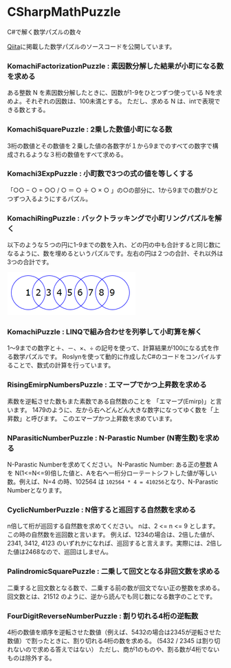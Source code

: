 # CSharpMathPuzzle
C#で解く数学パズルの数々

[Qiita](https://qiita.com/gushwell)に掲載した数学パズルのソースコードを公開しています。


### KomachiFactorizationPuzzle : 素因数分解した結果が小町になる数を求める

ある整数 N を素因数分解したときに、因数が1-9をひとつずつ使っている Nを求めよ。それぞれの因数は、100未満とする。
ただし、求める N は、intで表現できる数とする。


### KomachiSquarePuzzle : 2乗した数値小町になる数

3桁の数値とその数値を２乗した値の各数字が１から9までのすべての数字で構成されるような３桁の数値をすべて求める。


### Komachi3ExpPuzzle : 小町数で3つの式の値を等しくする

「○○ − ○ = ○○ / ○ ＝ ○ ＋ ○ × ○ 」の○の部分に、1から9までの数がひとつずつ入るようにするパズル。


### KomachiRingPuzzle : バックトラッキングで小町リングパズルを解く

以下のような５つの円に1-9までの数を入れ、どの円の中も合計すると同じ数になるように、数を埋めるというパズルです。左右の円は２つの合計、それ以外は3つの合計です。

![](https://github.com/gushwell/CSharpMathPuzzle/blob/master/Images/komachiRing.png)


### KomachiPuzzle : LINQで組み合わせを列挙して小町算を解く

1～9までの数字と＋、－、×、÷ の記号を使って、計算結果が100になる式を作る数学パズルです。
Roslynを使って動的に作成したC#のコードをコンパイルすることで、数式の計算を行っています。

### RisingEmirpNumbersPuzzle : エマープでかつ上昇数を求める

素数を逆転させた数もまた素数である自然数のことを 「エマープ(Emirp)」と言います。
1479のように、左から右へどんどん大きな数字になってゆく数を「上昇数」と呼びます。
このエマープかつ上昇数を求めています。

### NParasiticNumberPuzzle : N-Parastic Number (N寄生数)を求める

N-Parastic Numberを求めてください。
N-Parastic Number: ある正の整数 A を N(1<=N<=9)倍した値と、Aを右へ一桁分ローテートシフトした値が等しい数。例えば、N=4 の時、102564 は `102564 * 4 = 410256`となり、N-Parastic Numberとなります。


### CyclicNumberPuzzle : N倍すると巡回する自然数を求める

n倍して桁が巡回する自然数を求めてください。 nは、2 <= n <= 9 とします。この時の自然数を巡回数と言います。
例えば、1234の場合は、2倍した値が、2341, 3412, 4123 のいずれかになれば、巡回すると言えます。実際には、2倍した値は2468なので、巡回はしません。


### PalindromicSquarePuzzle : 二乗して回文となる非回文数を求める

二乗すると回文数となる数で、二乗する前の数が回文でない正の整数を求める。
回文数とは、21512 のように、逆から読んでも同じ数になる数字のことです。


### FourDigitReverseNumberPuzzle : 割り切れる4桁の逆転数

4桁の数値を順序を逆転させた数値（例えば、5432の場合は2345が逆転させた数値）で割ったときに、割り切れる4桁の数を求める。 (5432 / 2345 は割り切れないので求める答えではない） ただし、商が1のものや、割る数が4桁でないものは除外する。

